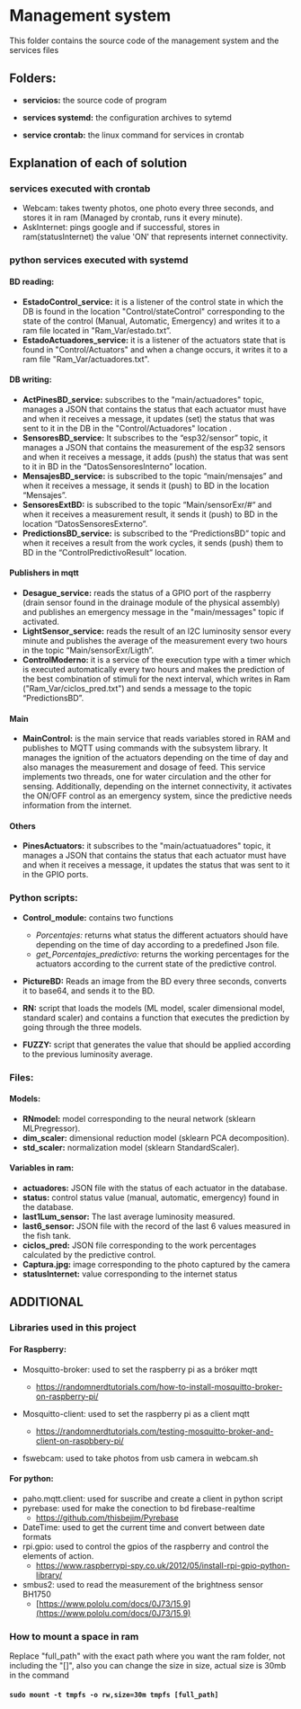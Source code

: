 # Management system

This folder contains the source code of the management system and the services files

## Folders: 

- **servicios:** the source code of program

- **services systemd:** the configuration archives to sytemd

- **service crontab:** the linux command for services in crontab

## Explanation of each of solution

### services executed with crontab
- Webcam: takes twenty photos, one photo every three seconds, and stores it in ram (Managed by crontab, runs it every minute).
- AskInternet: pings google and if successful, stores in ram(statusInternet) the value 'ON' that represents internet connectivity.

### python services executed with systemd
#### BD reading:
- **EstadoControl_service:** it is a listener of the control state in which the DB is found in the location "Control/stateControl" corresponding to the state of the control (Manual, Automatic, Emergency) and writes it to a ram file located in "Ram_Var/estado.txt”.
- **EstadoActuadores_service:** it is a listener of the actuators state that is found in "Control/Actuators" and when a change occurs, it writes it to a ram file "Ram_Var/actuadores.txt".
#### DB writing:
- **ActPinesBD_service:** subscribes to the "main/actuadores" topic, manages a JSON that contains the status that each actuator must have and when it receives a message, it updates (set) the status that was sent to it in the DB in the "Control/Actuadores" location .
- **SensoresBD_service:** It subscribes to the “esp32/sensor” topic, it manages a JSON that contains the measurement of the esp32 sensors and when it receives a message, it adds (push) the status that was sent to it in BD in the “DatosSensoresInterno” location.
- **MensajesBD_service:** is subscribed to the topic “main/mensajes” and when it receives a message, it sends it (push) to BD in the location “Mensajes”.
- **SensoresExtBD:** is subscribed to the topic “Main/sensorExr/#“ and when it receives a measurement result, it sends it (push) to BD in the location “DatosSensoresExterno”.
- **PredictionsBD_service:** is subscribed to the “PredictionsBD” topic and when it receives a result from the work cycles, it sends (push) them to BD in the “ControlPredictivoResult” location.
#### Publishers in mqtt
- **Desague_service:** reads the status of a GPIO port of the raspberry (drain sensor found in the drainage module of the physical assembly) and publishes an emergency message in the "main/messages" topic if activated.
- **LightSensor_service:** reads the result of an I2C luminosity sensor every minute and publishes the average of the measurement every two hours in the topic “Main/sensorExr/Ligth”.
- **ControlModerno:** it is a service of the execution type with a timer which is executed automatically every two hours and makes the prediction of the best combination of stimuli for the next interval, which writes in Ram ("Ram_Var/ciclos_pred.txt") and sends a message to the topic “PredictionsBD”.

#### Main
- **MainControl:** is the main service that reads variables stored in RAM and publishes to MQTT using commands with the subsystem library. It manages the ignition of the actuators depending on the time of day and also manages the measurement and dosage of feed. This service implements two threads, one for water circulation and the other for sensing. Additionally, depending on the internet connectivity, it activates the ON/OFF control as an emergency system, since the predictive needs information from the internet.
#### Others
- **PinesActuators:** it subscribes to the "main/actuatuadores" topic, it manages a JSON that contains the status that each actuator must have and when it receives a message, it updates the status that was sent to it in the GPIO ports.

### Python scripts:
- **Control_module:** contains two functions
  - *Porcentajes:* returns what status the different actuators should have depending on the time of day according to a predefined Json file.
  - *get_Porcentajes_predictivo:* returns the working percentages for the actuators according to the current state of the predictive control.

- **PictureBD:** Reads an image from the BD every three seconds, converts it to base64, and sends it to the BD.

- **RN:** script that loads the models (ML model, scaler dimensional model, standard scaler) and contains a function that executes the prediction by going through the three models.
- **FUZZY:** script that generates the value that should be applied according to the previous luminosity average.

### Files:
#### Models:
- **RNmodel:** model corresponding to the neural network (sklearn MLPregressor).
- **dim_scaler:** dimensional reduction model (sklearn PCA decomposition).
- **std_scaler:** normalization model (sklearn StandardScaler).

#### Variables in ram:
- **actuadores:** JSON file with the status of each actuator in the database.
- **status:** control status value (manual, automatic, emergency) found in the database.
- **last1Lum_sensor:** The last average luminosity measured.
- **last6_sensor:** JSON file with the record of the last 6 values measured in the fish tank.
- **ciclos_pred:** JSON file corresponding to the work percentages calculated by the predictive control.
- **Captura.jpg:** image corresponding to the photo captured by the camera
- **statusInternet:** value corresponding to the internet status

## ADDITIONAL
### Libraries used in this project

#### For Raspberry:

- Mosquitto-broker: used to set the raspberry pi as a bróker mqtt 
  - https://randomnerdtutorials.com/how-to-install-mosquitto-broker-on-raspberry-pi/

- Mosquitto-client: used to set the raspberry pi as a client mqtt
  - https://randomnerdtutorials.com/testing-mosquitto-broker-and-client-on-raspbbery-pi/

- fswebcam: used to take photos from usb camera in webcam.sh

#### For python:

- paho.mqtt.client: used for suscribe and create a client in python script
- pyrebase: used for make the conection to bd firebase-realtime
  - https://github.com/thisbejim/Pyrebase
- DateTime: used to get the current time and convert between date formats
- rpi.gpio: used to control the gpios of the raspberry and control the elements of action.
  - https://www.raspberrypi-spy.co.uk/2012/05/install-rpi-gpio-python-library/
- smbus2: used to read the measurement of the brightness sensor BH1750
  - [https://www.pololu.com/docs/0J73/15.9](https://www.pololu.com/docs/0J73/15.9)

### How to mount a space in ram
Replace "full_path" with the exact path where you want the ram folder, not including the "[]", also you can change the size in size, actual size is 30mb in the command
#### `sudo mount -t tmpfs -o rw,size=30m tmpfs [full_path]` 
